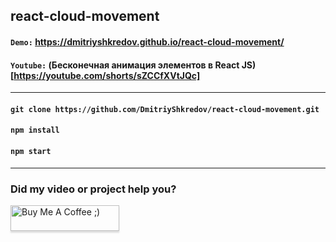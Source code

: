 ## react-cloud-movement

#### `Demo:` https://dmitriyshkredov.github.io/react-cloud-movement/

#### `Youtube:` (Бесконечная анимация элементов в React JS)[https://youtube.com/shorts/sZCCfXVtJQc]

---

#### `git clone https://github.com/DmitriyShkredov/react-cloud-movement.git`

#### `npm install`

#### `npm start`

---

### Did my video or project help you?

<a href="https://www.buymeacoffee.com/DmitriyShkredov" target="_blank"><img src="https://www.buymeacoffee.com/assets/img/custom_images/orange_img.png" alt="Buy Me A Coffee ;)" style="height: 41px !important;width: 174px !important;box-shadow: 0px 3px 2px 0px rgba(190, 190, 190, 0.5) !important;-webkit-box-shadow: 0px 3px 2px 0px rgba(190, 190, 190, 0.5) !important;" ></a>
